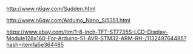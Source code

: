 http://www.n6qw.com/Sudden.html

http://www.n6qw.com/Arduino_Nano_Si5351.html

https://www.ebay.com/itm/1-8-inch-TFT-ST7735S-LCD-Display-Module128x160-For-Arduino-51-AVR-STM32-ARM-RH-/113249764485?hash=item1a5e364485
